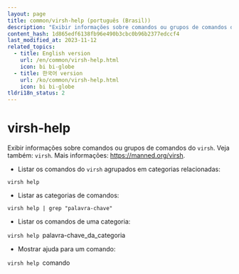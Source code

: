 ```yaml
---
layout: page
title: common/virsh-help (português (Brasil))
description: "Exibir informações sobre comandos ou grupos de comandos do `virsh`."
content_hash: 1d865edf6138fb96e490b3cbc0b96b2377edccf4
last_modified_at: 2023-11-12
related_topics:
  - title: English version
    url: /en/common/virsh-help.html
    icon: bi bi-globe
  - title: 한국어 version
    url: /ko/common/virsh-help.html
    icon: bi bi-globe
tldri18n_status: 2
---
```

# virsh-help

Exibir informações sobre comandos ou grupos de comandos do `virsh`.
Veja também: `virsh`.
Mais informações: <https://manned.org/virsh>.

- Listar os comandos do `virsh` agrupados em categorias relacionadas:

`virsh help`

- Listar as categorias de comandos:

`virsh help | grep "palavra-chave"`

- Listar os comandos de uma categoria:

`virsh help `<span class="tldr-var badge badge-pill bg-dark-lm bg-white-dm text-white-lm text-dark-dm font-weight-bold">palavra-chave_da_categoria</span>

- Mostrar ajuda para um comando:

`virsh help `<span class="tldr-var badge badge-pill bg-dark-lm bg-white-dm text-white-lm text-dark-dm font-weight-bold">comando</span>
